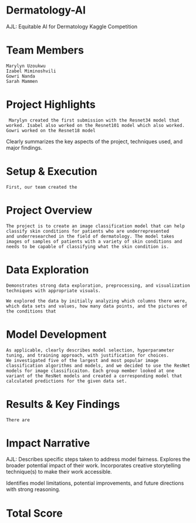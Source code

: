 # Dermatology-AI
AJL: Equitable AI for Dermatology Kaggle Competition 

# Team Members
    Marylyn Uzoukwu
    Izabel Miminoshvili
    Gowri Nanda
    Sarah Mammen 
    
# Project Highlights

     Marylyn created the first submission with the Resnet34 model that worked. Isabel also worked on the Resnet101 model which also worked. Gowri worked on the Resnet18 model 
    
Clearly summarizes the key aspects of the project, techniques used, and major findings.

# Setup & Execution

    First, our team created the 

# Project Overview
    The project is to create an image classification model that can help classify skin conditions for patients who are underrepresented 
    and underresearched in the field of dermatology. The model takes images of samples of patients with a variety of skin conditions and 
    needs to be capable of classifying what the skin condition is. 

# Data Exploration

    Demonstrates strong data exploration, preprocessing, and visualization techniques with appropriate visuals.
    
    We explored the data by initially analyzing which columns there were, which data sets and values, how many data points, and the pictures of the conditions that 

# Model Development

    As applicable, clearly describes model selection, hyperparameter tuning, and training approach, with justification for choices. 
    We investigated five of the largest and most popular image classification algorithms and models, and we decided to use the ResNet models for image classificaiton. Each group member looked at one variant of the ResNet models and created a corresponding model that calculated predictions for the given data set. 

# Results & Key Findings

    There are 
# Impact Narrative


AJL: Describes specific steps taken to address model fairness. Explores the broader potential impact of their work. Incorporates creative storytelling technique(s) to make their work accessible.



Identifies model limitations, potential improvements, and future directions with strong reasoning. 


# Total Score

